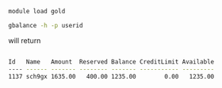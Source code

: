 


```bash
module load gold
```

```bash
gbalance -h -p userid
```

will return

```bash

Id   Name   Amount  Reserved Balance CreditLimit Available
---- ------ ------- -------- ------- ----------- ---------
1137 sch9gx 1635.00   400.00 1235.00        0.00   1235.00

```
